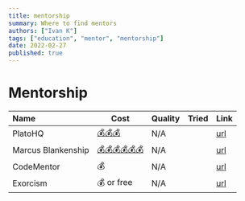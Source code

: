 ```yaml
---
title: mentorship
summary: Where to find mentors
authors: ["Ivan K"]
tags: ["education", "mentor", "mentorship"]
date: 2022-02-27
published: true
---
```


# Mentorship


| Name                | Cost                      | Quality  | Tried |  Link                   |
|:--------------------|---------------------------|----------|-------|-------------------------|
| PlatoHQ             | [💰💰💰][platohq.cost]     | N/A      |       | [url][platohq]         |
| Marcus Blankenship  | [💰💰💰💰💰💰][marcus.cost] | N/A      |       | [url][marcus]          |
| CodeMentor          | 💰                        | N/A      |       | [url][codementor]      |
| Exorcism            | 💰 or free                | N/A      |       | [url][exorcism.mentor] |


<!-- resources -->
[platohq]: https://www.platohq.com
[platohq.cost]: https://www.platohq.com/pricing
[marcus]: https://marcusblankenship.com
[marcus.cost]: https://marcusblankenship.com/tech-lead-mentoring-group/#
[codementor]: https://www.codementor.io
[exorcism.mentor]: https://exercism.org/mentoring
